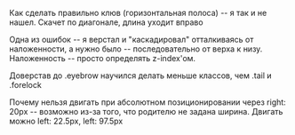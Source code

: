 Как сделать правильно клюв (горизонтальная полоса) -- я так и не нашел. Скачет по диагонале, длина уходит вправо

Одна из ошибок -- я верстал и "каскадировал" отталкиваясь от наложенности, а нужно было -- последовательно от верха к низу. Наложенность -- просто определять z-index'ом.

Доверстав до .eyebrow научился делать меньше классов, чем .tail и .forelock

Почему нельзя двигать при абсолютном позиционировании через right: 20px -- возможно из-за того, что родителю не задана ширина. Двигать можно left: 22.5px, left: 97.5px

